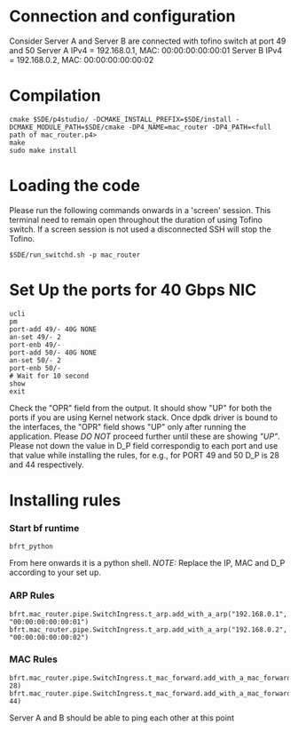 # Connection and configuration
Consider Server A and Server B are connected with tofino switch at port 49 and 50
Server A IPv4 = 192.168.0.1, MAC: 00:00:00:00:00:01
Server B IPv4 = 192.168.0.2, MAC: 00:00:00:00:00:02

# Compilation
```
cmake $SDE/p4studio/ -DCMAKE_INSTALL_PREFIX=$SDE/install -DCMAKE_MODULE_PATH=$SDE/cmake -DP4_NAME=mac_router -DP4_PATH=<full path of mac_router.p4>
make
sudo make install
```

# Loading the code
Please run the following commands onwards in a 'screen' session. This terminal need to remain open throughout the duration of using Tofino switch. If a screen session is not used a disconnected SSH will stop the Tofino.

```
$SDE/run_switchd.sh -p mac_router
```

# Set Up the ports for 40 Gbps NIC
```
ucli
pm
port-add 49/- 40G NONE
an-set 49/- 2
port-enb 49/-
port-add 50/- 40G NONE
an-set 50/- 2
port-enb 50/-
# Wait for 10 second
show
exit
```

Check the "OPR" field from the output. It should show "UP" for both the ports if you are using Kernel network stack. Once dpdk driver is bound to the interfaces, the "OPR" field shows "UP" only after running the application. Please *DO NOT* proceed further until these are showing *"UP"*. Please not down the value in D_P field correspondig to each port and use that value while installing the rules, for e.g., for PORT 49 and 50 D_P is 28 and 44 respectively.

# Installing rules
### Start bf runtime
```
bfrt_python
```
From here onwards it is a python shell.
*NOTE:* Replace the IP, MAC and D_P according to your set up.

### ARP Rules
```
bfrt.mac_router.pipe.SwitchIngress.t_arp.add_with_a_arp("192.168.0.1", "00:00:00:00:00:01")
bfrt.mac_router.pipe.SwitchIngress.t_arp.add_with_a_arp("192.168.0.2", "00:00:00:00:00:02")
```

### MAC Rules
```
bfrt.mac_router.pipe.SwitchIngress.t_mac_forward.add_with_a_mac_forward("00:00:00:00:00:01", 28)
bfrt.mac_router.pipe.SwitchIngress.t_mac_forward.add_with_a_mac_forward("00:00:00:00:00:02", 44)
```

Server A and B should be able to ping each other at this point